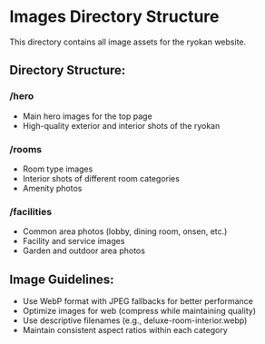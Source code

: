 # Images Directory Structure

This directory contains all image assets for the ryokan website.

## Directory Structure:

### /hero
- Main hero images for the top page
- High-quality exterior and interior shots of the ryokan

### /rooms
- Room type images
- Interior shots of different room categories
- Amenity photos

### /facilities
- Common area photos (lobby, dining room, onsen, etc.)
- Facility and service images
- Garden and outdoor area photos

## Image Guidelines:
- Use WebP format with JPEG fallbacks for better performance
- Optimize images for web (compress while maintaining quality)
- Use descriptive filenames (e.g., deluxe-room-interior.webp)
- Maintain consistent aspect ratios within each category